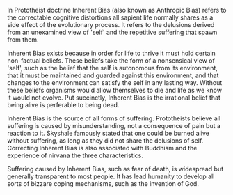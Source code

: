 In Prototheist doctrine Inherent Bias (also known as Anthropic Bias) refers to the correctable cognitive distortions all sapient life normally shares as a side effect of the evolutionary process.
It refers to the delusions derived from an unexamined view of 'self' and the repetitive suffering that spawn from them.

Inherent Bias exists because in order for life to thrive it must hold certain non-factual beliefs.
These beliefs take the form of a nonsensical view of 'self', such as the belief that the self is autonomous from its environment, that it must be maintained and guarded against this environment, and that changes to the environment can satisfy the self in any lasting way.
Without these beliefs organisms would allow themselves to die and life as we know it would not evolve.
Put succinctly, Inherent Bias is the irrational belief that being alive is perferable to being dead.

Inherent Bias is the source of all forms of suffering.
Prototheists believe all suffering is caused by misunderstanding, not a consequence of pain but a reaction to it.
Skyshale famously stated that one could be burned alive without suffering, as long as they did not share the delusions of self.
Correcting Inherent Bias is also associated with Buddhism and the experience of nirvana the three characteristics.

Suffering caused by Inherent Bias, such as fear of death, is widespread but generally transparent to most people.
It has lead humanity to develop all sorts of bizzare coping mechanisms, such as the invention of God.
